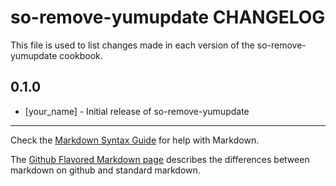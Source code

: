 so-remove-yumupdate CHANGELOG
=============================

This file is used to list changes made in each version of the so-remove-yumupdate cookbook.

0.1.0
-----
- [your_name] - Initial release of so-remove-yumupdate

- - -
Check the [Markdown Syntax Guide](http://daringfireball.net/projects/markdown/syntax) for help with Markdown.

The [Github Flavored Markdown page](http://github.github.com/github-flavored-markdown/) describes the differences between markdown on github and standard markdown.
